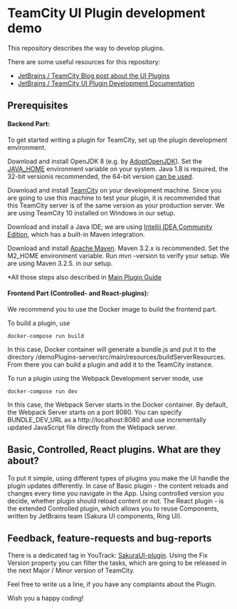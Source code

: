# TeamCity UI Plugin development demo

This repository describes the way to develop plugins. 

There are some useful resources for this repository:
* [JetBrains / TeamCity Blog post about the UI Plugins](https://blog.jetbrains.com/teamcity/2020/09/teamcity-2020-2-updated-plugin-development)
* [JetBrains / TeamCity UI Plugin Development Documentation](https://plugins.jetbrains.com/docs/teamcity/front-end-extensions.html)

## Prerequisites

#### Backend Part:
To get started writing a plugin for TeamCity, set up the plugin development environment.

Download and install OpenJDK 8 (e.g. by [AdoptOpenJDK](https://adoptopenjdk.net/)). Set the [JAVA_HOME](https://docs.oracle.com/cd/E19182-01/820-7851/inst_cli_jdk_javahome_t/index.html) environment variable on your system. Java 1.8 is required, the 32-bit versionis recommended, the 64-bit version [can be used](https://www.jetbrains.com/help/teamcity/installing-and-configuring-the-teamcity-server.html).

Download and install [TeamCity](https://www.jetbrains.com/teamcity/download/) on your development machine. Since you are going to use this machine to test your plugin, it is recommended that this TeamCity server is of the same version as your production server. We are using TeamCity 10 installed on Windows in our setup.

Download and install a Java IDE; we are using [Intellij IDEA Community Edition](https://www.jetbrains.com/idea/download/), which has a built-in Maven integration.

Download and install [Apache Maven](https://maven.apache.org/download.cgi). Maven 3.2.x is recommended. Set the M2_HOME environment variable. Run mvn -version to verify your setup. We are using Maven 3.2.5. in our setup.

*All those steps also described in [Main Plugin Guide](https://plugins.jetbrains.com/docs/teamcity/getting-started-with-plugin-development.html)

#### Frontend Part (Controlled- and React-plugins):
We recommend you to use the Docker image to build the frontend part. 

To build a plugin, use

`docker-compose run build`

In this case, Docker container will generate a bundle.js and put it to the directory /demoPlugins-server/src/main/resources/buildServerResources. From there you can build a plugin and add it to the TeamCity instance.

To run a plugin using the Webpack Development server mode, use

`docker-compose run dev`

In this case, the Webpack Server starts in the Docker container. By default, the Webpack Server starts on a port 8080. You can specify BUNDLE_DEV_URL as a http://localhost:8080 and use incrementally updated JavaScript file directly from the Webpack server.

## Basic, Controlled, React plugins. What are they about?

To put it simple, using different types of plugins you make the UI handle the plugin updates differently. In case of Basic plugin - the content reloads and changes every time you navigate in the App. Using controlled version you decide, whether plugin should reload content or not. The React plugin - is the extended Controlled plugin, which allows you to reuse Components, written by JetBrains team (Sakura UI components, Ring UI). 

## Feedback, feature-requests and bug-reports

There is a dedicated tag in YouTrack: [SakuraUI-plugin](https://youtrack.jetbrains.com/issues/TW?q=%23SakuraUI-Plugins%20). Using the Fix Version property you can filter the tasks, which are going to be released in the next Major / Minor version of TeamCity.
 
Feel free to write us a line, if you have any complaints about the Plugin. 

Wish you a happy coding!
